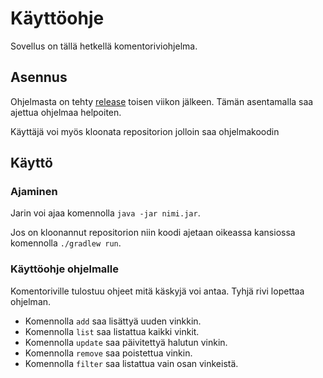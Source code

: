 # Käyttöohje

Sovellus on tällä hetkellä komentoriviohjelma.

## Asennus
Ohjelmasta on tehty [release](https://github.com/okkokuisma/NextBook/releases/tag/v2.0) toisen viikon jälkeen. Tämän asentamalla saa ajettua ohjelmaa helpoiten.

Käyttäjä voi myös kloonata repositorion jolloin saa ohjelmakoodin

## Käyttö

### Ajaminen
Jarin voi ajaa komennolla ```java -jar nimi.jar```.

Jos on kloonannut repositorion niin koodi ajetaan oikeassa kansiossa komennolla ```./gradlew run```.

### Käyttöohje ohjelmalle
Komentoriville tulostuu ohjeet mitä käskyjä voi antaa. Tyhjä rivi lopettaa ohjelman.

- Komennolla ```add``` saa lisättyä uuden vinkkin.
- Komennolla ```list``` saa listattua kaikki vinkit.
- Komennolla ```update``` saa päivitettyä halutun vinkin.
- Komennolla ```remove``` saa poistettua vinkin.
- Komennolla ```filter``` saa listattua vain osan vinkeistä.
